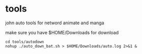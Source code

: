 # tools
john
auto tools for netword animate and manga

make sure you have $HOME/Downloads for download
```
cd tools/autodown
nohup ./auto_down_bat.sh > $HOME/Downloads/auto.log 2>&1 &
```
